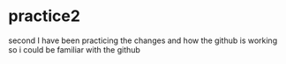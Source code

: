 # practice2
second
I have been practicing the changes and how the github is working so i could be familiar with the github
